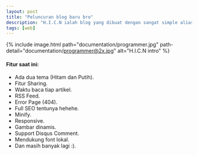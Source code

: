 ```yaml
---
layout: post
title: "Peluncuran blog baru bro"
description: "H.I.C.N ialah blog yang dibuat dengan sangat simple alias tanpa biaya sepeserpun. Hehehe."
tags: [web]
---
```


{% include image.html path="documentation/programmer.jpg" path-detail="documentation/programmer@2x.jpg" alt="H.I.C.N intro" %}

#### Fitur saat ini:
  - Ada dua tema (Hitam dan Putih).
  - Fitur Sharing.
  - Waktu baca tiap artikel.
  - RSS Feed.
  - Error Page (404).
  - Full SEO tentunya hehehe.
  - Minify.
  - Responsive.
  - Gambar dinamis.
  - Support Disqus Comment.
  - Mendukung font lokal.
  - Dan masih banyak lagi :).